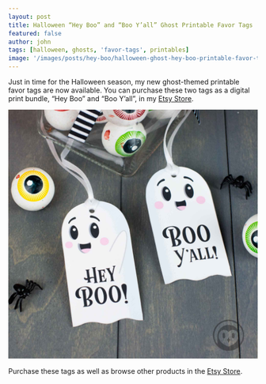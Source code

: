 ```yaml
---
layout: post
title: Halloween “Hey Boo” and “Boo Y’all” Ghost Printable Favor Tags
featured: false
author: john
tags: [halloween, ghosts, 'favor-tags', printables]
image: '/images/posts/hey-boo/halloween-ghost-hey-boo-printable-favor-tag-main.jpg'
---
```

<div style="display:none;">
  <img src="/images/posts/hey-boo/halloween-ghost-hey-boo-printable-favor-tag-pin.jpg" alt="Halloween Hey Boo Ghost Printable Favor Tags">
</div>

Just in time for the Halloween season, my new ghost-themed printable favor tags are now available. You can purchase these two tags as a digital print bundle, “Hey Boo” and “Boo Y’all”, in my <a href="https://www.etsy.com/listing/550673209/" target="_blank" alt="Etsy Store">Etsy Store</a>.

![Halloween Hey Boo Ghosts Printable Favor Tags](/images/posts/hey-boo/halloween-ghost-hey-boo-printable-favor-tag-02.jpg)

Purchase these tags as well as browse other products in the
<a href="https://www.etsy.com/listing/550673209/" target="_blank" alt="Etsy Store">Etsy Store</a>.
